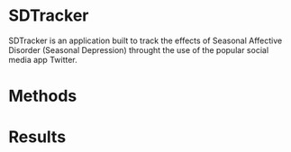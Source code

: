 # SDTracker
SDTracker is an application built to track the effects of Seasonal Affective Disorder (Seasonal Depression) throught the use of the popular social media app Twitter.

# Methods

# Results
